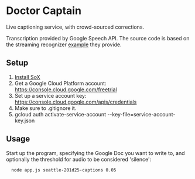 # Doctor Captain
Live captioning service, with crowd-sourced corrections.

Transcription provided by Google Speech API. The source code is based on the streaming recognizer [example](https://github.com/GoogleCloudPlatform/nodejs-docs-samples/blob/master/speech/recognize.js) they provide.  

## Setup

1. [Install SoX](https://www.npmjs.com/package/node-record-lpcm16#dependencies)
1. Get a Google Cloud Platform account: https://console.cloud.google.com/freetrial
1. Set up a service account key: https://console.cloud.google.com/apis/credentials
1. Make sure to .gitignore it.
1. gcloud auth activate-service-account --key-file=service-account-key.json

## Usage

Start up the program, specifying the Google Doc you want to write to, and optionally the threshold for audio to be considered 'silence':

```
  node app.js seattle-201d25-captions 0.05
```
